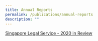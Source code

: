 ```yaml
---
title: Annual Reports
permalink: /publications/annual-reports
description: ""
---
```


[Singapore Legal Service - 2020 in Review ]()
